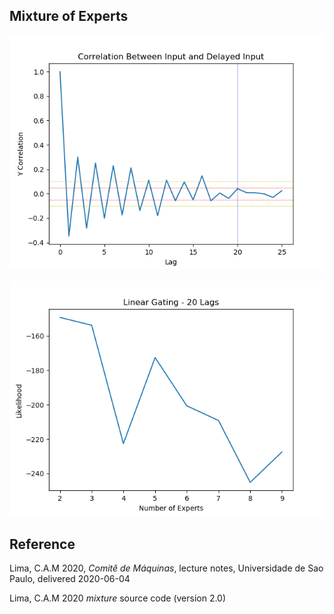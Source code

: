 ## Mixture of Experts



![Correlation](correlation_1.png)

![Linear gating](./linear_gating.png)

## Reference
Lima, C.A.M 2020, *Comitê de Máquinas*, lecture notes, Universidade de Sao Paulo, delivered 2020-06-04

Lima, C.A.M 2020 *mixture* source code (version 2.0)

